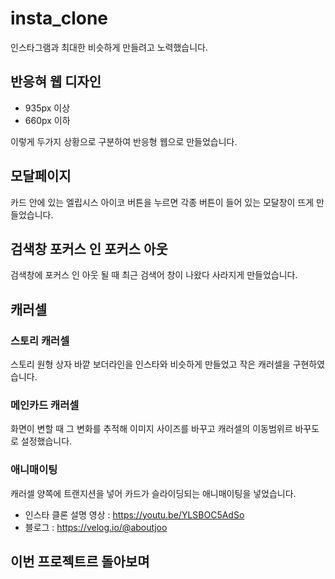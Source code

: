 # insta_clone

인스타그램과 최대한 비슷하게 만들려고 노력했습니다. 

## 반응혀 웹 디자인

- 935px 이상
- 660px 이하

이렇게 두가지 상황으로 구분하여 반응형 웹으로 만들었습니다.

## 모달페이지

카드 안에 있는 엘립시스 아이코 버튼을 누르면 각종 버튼이 들어 있는 모달창이 뜨게 만들었습니다.

## 검색창 포커스 인 포커스 아웃 

검색창에 포커스 인 아웃 될 때 최근 검색어 창이 나왔다 사라지게 만들었습니다.

## 캐러셀

### 스토리 캐러셀

스토리 원형 상자 바깥 보더라인을 인스타와 비슷하게 만들었고 작은 캐러셀을 구현하였습니다.

### 메인카드 캐러셀

화면이 변할 때 그 변화를 추적해 이미지 사이즈를 바꾸고 캐러셀의 이동범위르 바꾸도로 설정했습니다.

### 애니매이팅

캐러셀 양쪽에 트랜지션을 넣어 카드가 슬라이딩되는 애니매이팅을 넣었습니다.

- 인스타 클론 설명 영상 : https://youtu.be/YLSBOC5AdSo
- 블로그 : https://velog.io/@aboutjoo


## 이번 프로젝트르 돌아보며

